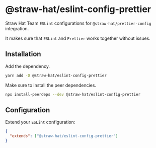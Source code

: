 # @straw-hat/eslint-config-prettier

Straw Hat Team `ESLint` configurations for `@straw-hat/prettier-config`
integration.

It makes sure that `ESLint` and `Prettier` works together without issues.

## Installation

Add the dependency.

```bash
yarn add -D @straw-hat/eslint-config-prettier
```

Make sure to install the peer dependencies.

```bash
npx install-peerdeps --dev @straw-hat/eslint-config-prettier
```

## Configuration

Extend your `ESLint` configuration:

```json
{
  "extends": ["@straw-hat/eslint-config-prettier"]
}
```
